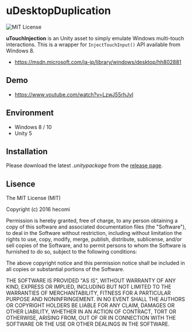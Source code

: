 uDesktopDuplication
===================

![MIT License](http://img.shields.io/badge/license-MIT-blue.svg?style=flat)

**uTouchInjection** is an Unity asset to simply emulate Windows multi-touch interactions. This is a wrapper for `InjectTouchInput()` API available from Windows 8.

- https://msdn.microsoft.com/ja-jp/library/windows/desktop/hh802881


Demo
----

- https://www.youtube.com/watch?v=LzwJ55rhJvI


Environment
-----------
- Windows 8 / 10
- Unity 5


Installation
------------
Please download the latest *.unitypackage* from the [release page](https://github.com/hecomi/uTouchInjection/releases).


Lisence
-------
The MIT License (MIT)

Copyright (c) 2016 hecomi

Permission is hereby granted, free of charge, to any person obtaining a copy of
this software and associated documentation files (the "Software"), to deal in
the Software without restriction, including without limitation the rights to
use, copy, modify, merge, publish, distribute, sublicense, and/or sell copies of
the Software, and to permit persons to whom the Software is furnished to do so,
subject to the following conditions:

The above copyright notice and this permission notice shall be included in all
copies or substantial portions of the Software.

THE SOFTWARE IS PROVIDED "AS IS", WITHOUT WARRANTY OF ANY KIND, EXPRESS OR
IMPLIED, INCLUDING BUT NOT LIMITED TO THE WARRANTIES OF MERCHANTABILITY, FITNESS
FOR A PARTICULAR PURPOSE AND NONINFRINGEMENT. IN NO EVENT SHALL THE AUTHORS OR
COPYRIGHT HOLDERS BE LIABLE FOR ANY CLAIM, DAMAGES OR OTHER LIABILITY, WHETHER
IN AN ACTION OF CONTRACT, TORT OR OTHERWISE, ARISING FROM, OUT OF OR IN
CONNECTION WITH THE SOFTWARE OR THE USE OR OTHER DEALINGS IN THE SOFTWARE.

